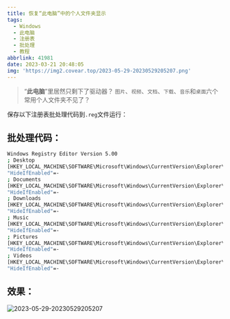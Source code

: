 ```yaml
---
title: 恢复“此电脑”中的个人文件夹显示
tags:
  - Windows
  - 此电脑
  - 注册表
  - 批处理
  - 教程
abbrlink: 41981
date: 2023-03-21 20:48:05
img: 'https://img2.covear.top/2023-05-29-20230529205207.png'
---
```

> “**此电脑**”里居然只剩下了驱动器？
`图片`、`视频`、`文档`、`下载`、`音乐`和`桌面`六个常用个人文件夹不见了？

保存以下注册表批处理代码到`.reg`文件运行：

## 批处理代码：
```bash
Windows Registry Editor Version 5.00
; Desktop
[HKEY_LOCAL_MACHINE\SOFTWARE\Microsoft\Windows\CurrentVersion\Explorer\MyComputer\NameSpace\{B4BFCC3A-DB2C-424C-B029-7FE99A87C641}]
"HideIfEnabled"=-
; Documents
[HKEY_LOCAL_MACHINE\SOFTWARE\Microsoft\Windows\CurrentVersion\Explorer\MyComputer\NameSpace\{d3162b92-9365-467a-956b-92703aca08af}]
"HideIfEnabled"=-
; Downloads
[HKEY_LOCAL_MACHINE\SOFTWARE\Microsoft\Windows\CurrentVersion\Explorer\MyComputer\NameSpace\{088e3905-0323-4b02-9826-5d99428e115f}]
"HideIfEnabled"=-
; Music
[HKEY_LOCAL_MACHINE\SOFTWARE\Microsoft\Windows\CurrentVersion\Explorer\MyComputer\NameSpace\{3dfdf296-dbec-4fb4-81d1-6a3438bcf4de}]
"HideIfEnabled"=-
; Pictures
[HKEY_LOCAL_MACHINE\SOFTWARE\Microsoft\Windows\CurrentVersion\Explorer\MyComputer\NameSpace\{24ad3ad4-a569-4530-98e1-ab02f9417aa8}]
"HideIfEnabled"=-
; Videos
[HKEY_LOCAL_MACHINE\SOFTWARE\Microsoft\Windows\CurrentVersion\Explorer\MyComputer\NameSpace\{f86fa3ab-70d2-4fc7-9c99-fcbf05467f3a}]
"HideIfEnabled"=-
```

## 效果：

![2023-05-29-20230529205207](https://img2.covear.top/2023-05-29-20230529205207.png "2023-05-29-20230529205207")